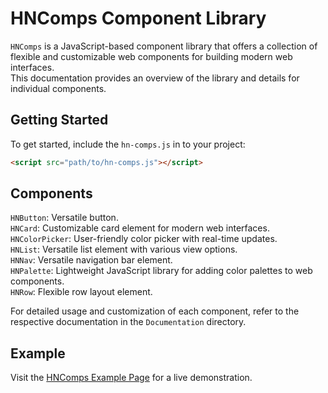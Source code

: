 # HNComps Component Library

`HNComps` is a JavaScript-based component library that offers a collection of flexible and customizable web components for building modern web interfaces.<br>
This documentation provides an overview of the library and details for individual components.

## Getting Started

To get started, include the `hn-comps.js` in to your project:

```html
<script src="path/to/hn-comps.js"></script>
```

## Components

`HNButton`: Versatile button.<br>
`HNCard`: Customizable card element for modern web interfaces.<br>
`HNColorPicker`: User-friendly color picker with real-time updates.<br>
`HNList`: Versatile list element with various view options.<br>
`HNNav`: Versatile navigation bar element.<br>
`HNPalette`: Lightweight JavaScript library for adding color palettes to web components.<br>
`HNRow`: Flexible row layout element.<br>

For detailed usage and customization of each component, refer to the respective documentation in the `Documentation` directory.

## Example

Visit the <a href="https://hajdunorbert.github.io/hncomps/">HNComps Example Page</a> for a live demonstration.
